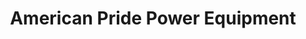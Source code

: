 ---
title: "American Pride Power Equipment"
url: /zanesville/american-pride-power-equipment/
shop: Baustoffe
---